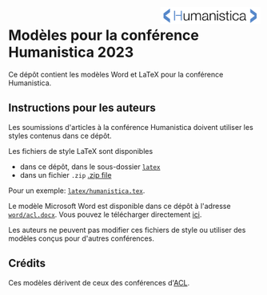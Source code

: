 <img src="humanistica-logo.png" width="200px" style="float: right;"/>

# Modèles pour la conférence Humanistica 2023

Ce dépôt contient les modèles Word et LaTeX pour la conférence Humanistica. 

## Instructions pour les auteurs

Les soumissions d'articles à la conférence Humanistica doivent utiliser les styles contenus dans ce dépôt.

Les fichiers de style LaTeX sont disponibles
- dans ce dépôt, dans le sous-dossier [`latex`](https://github.com/gabays/humanistica-style-files/tree/master/latex)
- dans un fichier `.zip` [.zip file](https://github.com/gabays/humanistica-style-files/archive/refs/tags/1.0.zip)

Pour un exemple: [`latex/humanistica.tex`](https://github.com/gabays/humanistica-style-files/blob/1.0/latex/humanistica.tex).

Le modèle Microsoft Word est disponible dans ce dépôt à l'adresse [`word/acl.docx`](https://github.com/gabays/humanistica-style-files/tree/1.0/word). Vous pouvez le télécharger directement [ici](https://github.com/gabays/humanistica-style-files/raw/1.0/word/humanistica.docx).

Les auteurs ne peuvent pas modifier ces fichiers de style ou utiliser des modèles conçus pour d'autres conférences.

## Crédits

Ces modèles dérivent de ceux des conférences d'[ACL](https://github.com/gabays/acl-style-files).